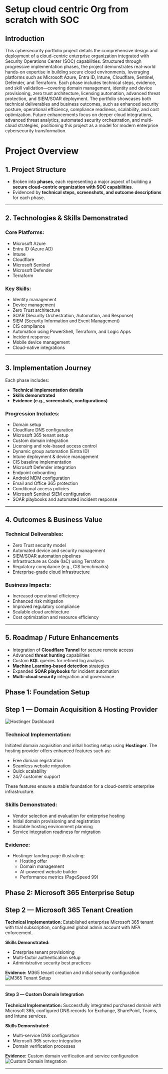 # Setup cloud centric Org from scratch with SOC

## Introduction

This cybersecurity portfolio project details the comprehensive design and deployment of a cloud-centric enterprise organization integrated with Security Operations Center (SOC) capabilities. Structured through progressive implementation phases, the project demonstrates real-world hands-on expertise in building secure cloud environments, leveraging platforms such as Microsoft Azure, Entra ID, Intune, Cloudflare, Sentinel, Defender, and Terraform. Each phase includes technical steps, evidence, and skill validation—covering domain management, identity and device provisioning, zero trust architecture, licensing automation, advanced threat protection, and SIEM/SOAR deployment. The portfolio showcases both technical deliverables and business outcomes, such as enhanced security posture, operational efficiency, compliance readiness, scalability, and cost optimization. Future enhancements focus on deeper cloud integrations, advanced threat analytics, automated security orchestration, and multi-cloud strategies, positioning this project as a model for modern enterprise cybersecurity transformation.

# Project Overview

## 1. Project Structure

- Broken into **phases**, each representing a major aspect of building a **secure cloud-centric organization with SOC capabilities**.
- Evidenced by **technical steps, screenshots, and outcome descriptions** for each phase.

---

## 2. Technologies & Skills Demonstrated

### Core Platforms:

- Microsoft Azure
- Entra ID (Azure AD)
- Intune
- Cloudflare
- Microsoft Sentinel
- Microsoft Defender
- Terraform

### Key Skills:

- Identity management
- Device management
- Zero Trust architecture
- SOAR (Security Orchestration, Automation, and Response)
- SIEM (Security Information and Event Management)
- CIS compliance
- Automation using PowerShell, Terraform, and Logic Apps
- Incident response
- Mobile device management
- Cloud-native integrations

---

## 3. Implementation Journey

Each phase includes:

- **Technical implementation details**
- **Skills demonstrated**
- **Evidence (e.g., screenshots, configurations)**

### Progression Includes:

- Domain setup
- Cloudflare DNS configuration
- Microsoft 365 tenant setup
- Custom domain integration
- Licensing and role-based access control
- Dynamic group automation (Entra ID)
- Intune deployment & device management
- CIS baseline implementation
- Microsoft Defender integration
- Endpoint onboarding
- Android MDM configuration
- Email and Office 365 protection
- Conditional access policies
- Microsoft Sentinel SIEM configuration
- SOAR playbooks and automated incident response

---

## 4. Outcomes & Business Value

### Technical Deliverables:

- Zero Trust security model
- Automated device and security management
- SIEM/SOAR automation pipelines
- Infrastructure as Code (IaC) using Terraform
- Regulatory compliance (e.g., CIS benchmarks)
- Enterprise-grade cloud infrastructure

### Business Impacts:

- Increased operational efficiency
- Enhanced risk mitigation
- Improved regulatory compliance
- Scalable cloud architecture
- Cost optimization and resource efficiency

---

## 5. Roadmap / Future Enhancements

- Integration of **Cloudflare Tunnel** for secure remote access
- Advanced **threat hunting** capabilities
- Custom **KQL** queries for refined log analysis
- **Machine Learning-based detection** strategies
- Expanded **SOAR playbooks** for incident automation
- **Multi-cloud security** integration and governance

## Phase 1: Foundation Setup

## Step 1 — Domain Acquisition & Hosting Provider

![Hostinger Dashboard](/Screenshots/hostinger.png)

### Technical Implementation:

Initiated domain acquisition and initial hosting setup using **Hostinger**. The hosting provider offers enhanced features such as:

- Free domain registration
- Seamless website migration
- Quick scalability
- 24/7 customer support

These features ensure a stable foundation for a cloud-centric enterprise infrastructure.

### Skills Demonstrated:

- Vendor selection and evaluation for enterprise hosting
- Initial domain provisioning and registration
- Scalable hosting environment planning
- Service integration readiness for migration

### Evidence:

- Hostinger landing page illustrating:
  - Hosting offer
  - Domain management
  - AI-powered website builder
  - Performance metrics (PageSpeed 99)

## Phase 2: Microsoft 365 Enterprise Setup

## **Step 2 — Microsoft 365 Tenant Creation**

**Technical Implementation:** Established enterprise Microsoft 365 tenant with trial subscription, configured global admin account with MFA enforcement.

**Skills Demonstrated:**

- Enterprise tenant provisioning
- Multi-factor authentication setup
- Administrative security best practices

**Evidence:** M365 tenant creation and initial security configuration
![M365 Tenant Setup](/Screenshots/active-users.png)

---

#### **Step 3 — Custom Domain Integration**

**Technical Implementation:** Successfully integrated purchased domain with Microsoft 365, configured DNS records for Exchange, SharePoint, Teams, and Intune services.

**Skills Demonstrated:**

- Multi-service DNS configuration
- Microsoft 365 service integration
- Domain verification processes

**Evidence:** Custom domain verification and service configuration
![Custom Domain Integration](https://github.com/KevinVallyatharyilThomas/IT-Cybersecurity-Portfolio/blob/main/Screenshots/screenshot.png)

---
